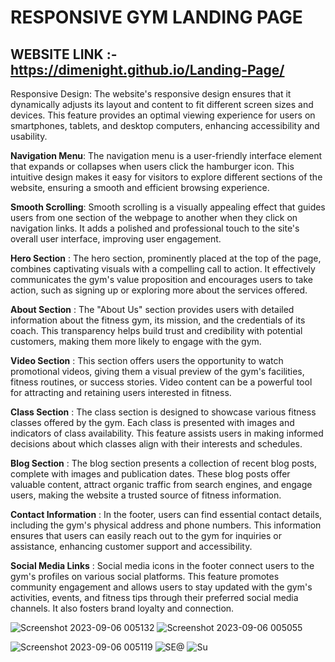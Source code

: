 # RESPONSIVE GYM LANDING PAGE

## WEBSITE LINK :- https://dimenight.github.io/Landing-Page/

Responsive Design: The website's responsive design ensures that it dynamically adjusts its layout and content to fit different screen sizes and devices. This feature provides an optimal viewing experience for users on smartphones, tablets, and desktop computers, enhancing accessibility and usability.

**Navigation Menu**: The navigation menu is a user-friendly interface element that expands or collapses when users click the hamburger icon. This intuitive design makes it easy for visitors to explore different sections of the website, ensuring a smooth and efficient browsing experience.

**Smooth Scrolling**: Smooth scrolling is a visually appealing effect that guides users from one section of the webpage to another when they click on navigation links. It adds a polished and professional touch to the site's overall user interface, improving user engagement.

**Hero Section** : The hero section, prominently placed at the top of the page, combines captivating visuals with a compelling call to action. It effectively communicates the gym's value proposition and encourages users to take action, such as signing up or exploring more about the services offered.

**About Section** : The "About Us" section provides users with detailed information about the fitness gym, its mission, and the credentials of its coach. This transparency helps build trust and credibility with potential customers, making them more likely to engage with the gym.

**Video Section** : This section offers users the opportunity to watch promotional videos, giving them a visual preview of the gym's facilities, fitness routines, or success stories. Video content can be a powerful tool for attracting and retaining users interested in fitness.

**Class Section** : The class section is designed to showcase various fitness classes offered by the gym. Each class is presented with images and indicators of class availability. This feature assists users in making informed decisions about which classes align with their interests and schedules.

**Blog Section** : The blog section presents a collection of recent blog posts, complete with images and publication dates. These blog posts offer valuable content, attract organic traffic from search engines, and engage users, making the website a trusted source of fitness information.

**Contact Information** : In the footer, users can find essential contact details, including the gym's physical address and phone numbers. This information ensures that users can easily reach out to the gym for inquiries or assistance, enhancing customer support and accessibility.

**Social Media Links** : Social media icons in the footer connect users to the gym's profiles on various social platforms. This feature promotes community engagement and allows users to stay updated with the gym's activities, events, and fitness tips through their preferred social media channels. It also fosters brand loyalty and connection.




![Screenshot 2023-09-06 005132](https://github.com/DimeNight/Landing-Page/assets/122911130/9dc351cc-946e-4239-92f6-8758f17484d6)
![Screenshot 2023-09-06 005055](https://github.com/DimeNight/Landing-Page/assets/122911130/c7ca27d3-2a44-409f-ae5b-c2fe2bbdc8ca)

![Screenshot 2023-09-06 005119](https://github.com/DimeNight/Landing-Page/assets/122911130/59f4018b-5ded-49c6-8f37-023395977534)
![SE@](https://github.com/DimeNight/Landing-Page/assets/122911130/a3cc7541-56a5-4abc-9ddc-b1467378c0a3)
![Su](https://github.com/DimeNight/Landing-Page/assets/122911130/e1b17f30-ff05-481c-8746-0c1672e08a98)


